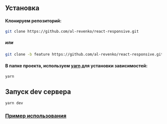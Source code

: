 ## Установка

#### Клонируем репозиторий:

```bash
git clone https://github.com/al-revenko/react-responsive.git
```

##### или

```bash
git clone -b feature https://github.com/al-revenko/react-responsive.git
```

#### В папке проекта, используем [yarn](https://yarnpkg.com/) для установки зависимостей:

```bash
yarn
```

## Запуск dev сервера

```bash
yarn dev
```

### [Пример использования](./example/src/App.tsx)
